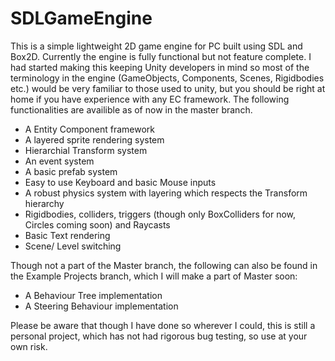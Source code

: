 # SDLGameEngine

This is a simple lightweight 2D game engine for PC built using SDL and Box2D.
Currently the engine is fully functional but not feature complete. I had started making this keeping Unity developers in mind so most of the terminology in the engine (GameObjects, Components, Scenes, Rigidbodies etc.) would be very familiar to those used to unity, but you should be right at home if you have experience with any EC framework.
The following functionalities are availible as of now in the master branch.

- A Entity Component framework 
- A layered sprite rendering system 
- Hierarchial Transform system
- An event system
- A basic prefab system
- Easy to use Keyboard and basic Mouse inputs
- A robust physics system with layering which respects the Transform hierarchy
- Rigidbodies, colliders, triggers (though only BoxColliders for now, Circles coming soon) and Raycasts
- Basic Text rendering
- Scene/ Level switching

Though not a part of the Master branch, the following can also be found in the Example Projects branch, which I will make a part of Master soon:
- A Behaviour Tree implementation
- A Steering Behaviour implementation

Please be aware that though I have done so wherever I could, this is still a personal project, which has not had rigorous bug testing, so use at your own risk.

